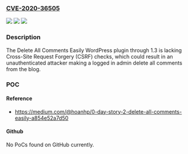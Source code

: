 ### [CVE-2020-36505](https://cve.mitre.org/cgi-bin/cvename.cgi?name=CVE-2020-36505)
![](https://img.shields.io/static/v1?label=Product&message=Delete%20All%20Comments%20Easily&color=blue)
![](https://img.shields.io/static/v1?label=Version&message=1.3%3C%3D%201.3%20&color=brighgreen)
![](https://img.shields.io/static/v1?label=Vulnerability&message=CWE-352%20Cross-Site%20Request%20Forgery%20(CSRF)&color=brighgreen)

### Description

The Delete All Comments Easily WordPress plugin through 1.3 is lacking Cross-Site Request Forgery (CSRF) checks, which could result in an unauthenticated attacker making a logged in admin delete all comments from the blog.

### POC

#### Reference
- https://medium.com/@hoanhp/0-day-story-2-delete-all-comments-easily-a854e52a7d50

#### Github
No PoCs found on GitHub currently.


